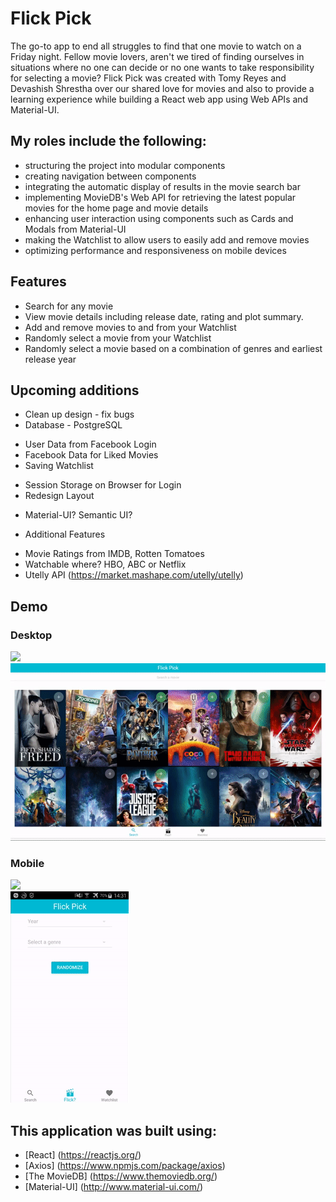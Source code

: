# Flick Pick 

The go-to app to end all struggles to find that one movie to watch on a Friday night. Fellow movie lovers, aren't we tired of finding ourselves in situations where no one can decide or no one wants to take responsibility for selecting a movie?
Flick Pick was created with Tomy Reyes and Devashish Shrestha over our shared love for movies and also to provide a learning experience while building a React web app using Web APIs and Material-UI.

## My roles include the following:
+ structuring the project into modular components
+ creating navigation between components
+ integrating the automatic display of results in the movie search bar
+ implementing MovieDB's Web API for retrieving the latest popular movies for the home page and movie details
+ enhancing user interaction using components such as Cards and Modals from Material-UI
+ making the Watchlist to allow users to easily add and remove movies
+ optimizing performance and responsiveness on mobile devices 

## Features
+ Search for any movie
+ View movie details including release date, rating and plot summary.
+ Add and remove movies to and from your Watchlist
+ Randomly select a movie from your Watchlist
+ Randomly select a movie based on a combination of genres and earliest release year

## Upcoming additions
+ Clean up design - fix bugs
+ Database - PostgreSQL
- User Data from Facebook Login
- Facebook Data for Liked Movies
- Saving Watchlist

+ Session Storage on Browser for Login
+ Redesign Layout
- Material-UI? Semantic UI?

+ Additional Features
- Movie Ratings from IMDB, Rotten Tomatoes
- Watchable where? HBO, ABC or Netflix
- Utelly API (https://market.mashape.com/utelly/utelly)


## Demo
### Desktop
<kbd align="center">
  <img src="https://github.com/eugeneyu90/Flick-Pick/blob/master/Flick-Pick-Demo1.gif">
</kbd>
<br>
<kbd align="center">
  <img src="https://github.com/eugeneyu90/Flick-Pick/blob/master/Flick-Pick-Demo2.gif">
</kbd>

### Mobile
<kbd align="center">
  <img src="https://github.com/eugeneyu90/Flick-Pick/blob/master/Flick-Pick-Mobile-Demo1.gif">
</kbd>
<br>
<kbd align="center">
  <img src="https://github.com/eugeneyu90/Flick-Pick/blob/master/Flick-Pick-Mobile-Demo2.gif">
</kbd>

## This application was built using:
* [React] (https://reactjs.org/)
* [Axios] (https://www.npmjs.com/package/axios)
* [The MovieDB] (https://www.themoviedb.org/)
* [Material-UI] (http://www.material-ui.com/)
